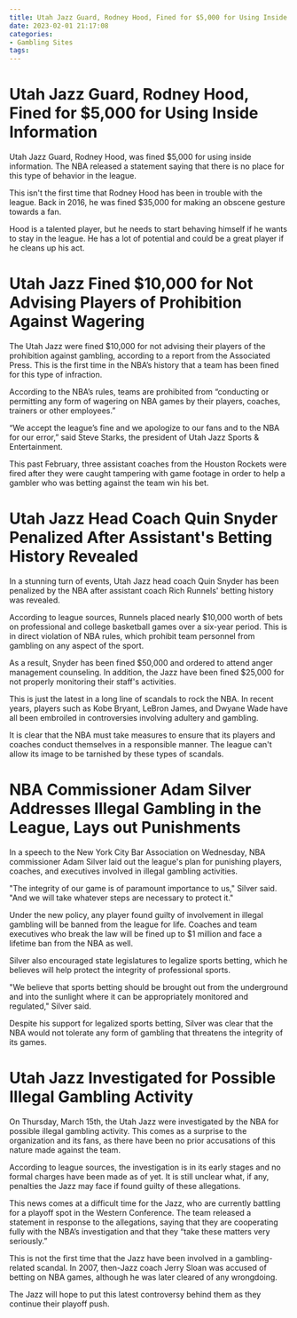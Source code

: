 ```yaml
---
title: Utah Jazz Guard, Rodney Hood, Fined for $5,000 for Using Inside Information
date: 2023-02-01 21:17:08
categories:
- Gambling Sites
tags:
---
```



#  Utah Jazz Guard, Rodney Hood, Fined for $5,000 for Using Inside Information

Utah Jazz Guard, Rodney Hood, was fined $5,000 for using inside information. The NBA released a statement saying that there is no place for this type of behavior in the league.

This isn't the first time that Rodney Hood has been in trouble with the league. Back in 2016, he was fined $35,000 for making an obscene gesture towards a fan.

Hood is a talented player, but he needs to start behaving himself if he wants to stay in the league. He has a lot of potential and could be a great player if he cleans up his act.

#  Utah Jazz Fined $10,000 for Not Advising Players of Prohibition Against Wagering

The Utah Jazz were fined $10,000 for not advising their players of the prohibition against gambling, according to a report from the Associated Press. This is the first time in the NBA’s history that a team has been fined for this type of infraction.

According to the NBA’s rules, teams are prohibited from “conducting or permitting any form of wagering on NBA games by their players, coaches, trainers or other employees.”

“We accept the league’s fine and we apologize to our fans and to the NBA for our error,” said Steve Starks, the president of Utah Jazz Sports & Entertainment.

This past February, three assistant coaches from the Houston Rockets were fired after they were caught tampering with game footage in order to help a gambler who was betting against the team win his bet.

#  Utah Jazz Head Coach Quin Snyder Penalized After Assistant's Betting History Revealed

In a stunning turn of events, Utah Jazz head coach Quin Snyder has been penalized by the NBA after assistant coach Rich Runnels' betting history was revealed.

According to league sources, Runnels placed nearly $10,000 worth of bets on professional and college basketball games over a six-year period. This is in direct violation of NBA rules, which prohibit team personnel from gambling on any aspect of the sport.

As a result, Snyder has been fined $50,000 and ordered to attend anger management counseling. In addition, the Jazz have been fined $25,000 for not properly monitoring their staff's activities.

This is just the latest in a long line of scandals to rock the NBA. In recent years, players such as Kobe Bryant, LeBron James, and Dwyane Wade have all been embroiled in controversies involving adultery and gambling.

It is clear that the NBA must take measures to ensure that its players and coaches conduct themselves in a responsible manner. The league can't allow its image to be tarnished by these types of scandals.

#  NBA Commissioner Adam Silver Addresses Illegal Gambling in the League, Lays out Punishments

In a speech to the New York City Bar Association on Wednesday, NBA commissioner Adam Silver laid out the league's plan for punishing players, coaches, and executives involved in illegal gambling activities.

"The integrity of our game is of paramount importance to us," Silver said. "And we will take whatever steps are necessary to protect it."

Under the new policy, any player found guilty of involvement in illegal gambling will be banned from the league for life. Coaches and team executives who break the law will be fined up to $1 million and face a lifetime ban from the NBA as well.

Silver also encouraged state legislatures to legalize sports betting, which he believes will help protect the integrity of professional sports.

"We believe that sports betting should be brought out from the underground and into the sunlight where it can be appropriately monitored and regulated," Silver said.

Despite his support for legalized sports betting, Silver was clear that the NBA would not tolerate any form of gambling that threatens the integrity of its games.

#  Utah Jazz Investigated for Possible Illegal Gambling Activity

On Thursday, March 15th, the Utah Jazz were investigated by the NBA for possible illegal gambling activity. This comes as a surprise to the organization and its fans, as there have been no prior accusations of this nature made against the team.

According to league sources, the investigation is in its early stages and no formal charges have been made as of yet. It is still unclear what, if any, penalties the Jazz may face if found guilty of these allegations.

This news comes at a difficult time for the Jazz, who are currently battling for a playoff spot in the Western Conference. The team released a statement in response to the allegations, saying that they are cooperating fully with the NBA’s investigation and that they “take these matters very seriously.”

This is not the first time that the Jazz have been involved in a gambling-related scandal. In 2007, then-Jazz coach Jerry Sloan was accused of betting on NBA games, although he was later cleared of any wrongdoing.

The Jazz will hope to put this latest controversy behind them as they continue their playoff push.